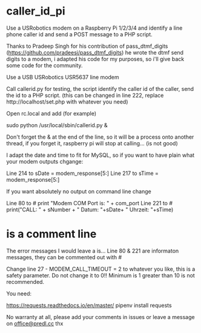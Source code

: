 # caller_id_pi
Use a USRobotics modem on a Raspberry Pi 1/2/3/4 and identify a line phone caller id and send a POST message to a PHP script.

Thanks to Pradeep Singh for his contribution of pass_dtmf_digits (https://github.com/pradeesi/pass_dtmf_digits) he wrote the dtmf send digits to a modem, i adapted his code for my purposes, so i'll give back some code for the community.

Use a USB USRobotics USR5637 line modem

Call callerid.py for testing, the script identify the caller id of the caller, send the id to a PHP script. (this can be changed in line 222, replace http://localhost/set.php with whatever you need)

Open rc.local and add (for example)

sudo python /usr/local/sbin/callerid.py &

Don't forget the & at the end of the line, so it will be a process onto another thread, if you forget it, raspberry pi will stop at calling... (is not good)

I adapt the date and time to fit for MySQL, so if you want to have plain what your modem outputs chgange:

Line 214 to sDate = modem_response[5:]
Line 217 to sTime = modem_response[5:]

If you want absolutely no output on command line change

Line 80 to # print "Modem COM Port is: " + com_port
Line 221 to # print("CALL: " + sNumber + " Datum: "+sDate+ " Uhrzeit: "+sTime)

# is a comment line

The error messages I would leave a is... Line 80 & 221 are informaton messages, they can be commented out with #

Change line 27 - MODEM_CALL_TIMEOUT = 2 to whatever you like, this is a safety parameter. Do not change it to 0!! Minimum is 1 greater than 10 is not recommended.

You need:

https://requests.readthedocs.io/en/master/
pipenv install requests

No warranty at all, please add your comments in issues or leave a message on office@predl.cc thx
